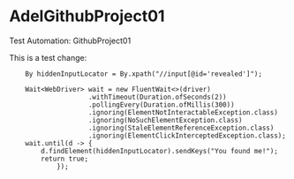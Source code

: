# AdelGithubProject01
Test Automation: GithubProject01

This is a test change:

        By hiddenInputLocator = By.xpath("//input[@id='revealed']");

        Wait<WebDriver> wait = new FluentWait<>(driver)
                        .withTimeout(Duration.ofSeconds(2))
                        .pollingEvery(Duration.ofMillis(300))
                        .ignoring(ElementNotInteractableException.class)
                        .ignoring(NoSuchElementException.class)
                        .ignoring(StaleElementReferenceException.class)
                        .ignoring(ElementClickInterceptedException.class);
        wait.until(d -> {
            d.findElement(hiddenInputLocator).sendKeys("You found me!");
            return true;
                });
